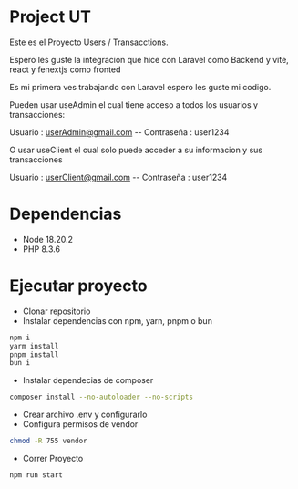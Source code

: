 # Project UT

Este es el Proyecto Users / Transacctions.

Espero les guste la integracion que hice con Laravel como Backend y vite, react y fenextjs como fronted

Es mi primera ves trabajando con Laravel espero les guste mi codigo.

Pueden usar useAdmin el cual tiene acceso a todos los usuarios y transacciones:

Usuario : userAdmin@gmail.com -- Contraseña : user1234

O usar useClient el cual solo puede acceder a su informacion y sus transacciones

Usuario : userClient@gmail.com -- Contraseña : user1234

# Dependencias

- Node 18.20.2
- PHP 8.3.6

# Ejecutar proyecto

- Clonar repositorio
- Instalar dependencias con npm, yarn, pnpm o bun
```bash
npm i
yarm install
pnpm install
bun i
```
- Instalar dependecias de composer
```bash
composer install --no-autoloader --no-scripts
```
- Crear archivo .env y configurarlo 
- Configura permisos de vendor
```bash
chmod -R 755 vendor
```
- Correr Proyecto
```bash
npm run start
```

